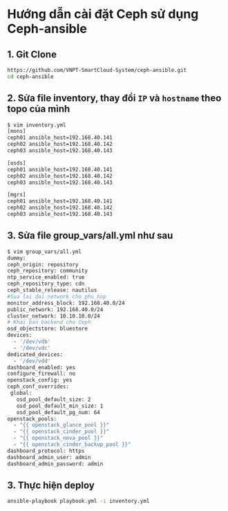 # Hướng dẫn cài đặt Ceph sử dụng Ceph-ansible
## 1. Git Clone
```sh
https://github.com/VNPT-SmartCloud-System/ceph-ansible.git
cd ceph-ansible
```
## 2. Sửa file inventory, thay đổi `IP` và `hostname` theo topo của mình

```sh
$ vim inventory.yml
[mons]
ceph01 ansible_host=192.168.40.141
ceph02 ansible_host=192.168.40.142
ceph03 ansible_host=192.168.40.143

[osds]
ceph01 ansible_host=192.168.40.141
ceph02 ansible_host=192.168.40.142
ceph03 ansible_host=192.168.40.143

[mgrs]
ceph01 ansible_host=192.168.40.141
ceph02 ansible_host=192.168.40.142
ceph03 ansible_host=192.168.40.143
```
## 3. Sửa file group_vars/all.yml như sau
```sh
$ vim group_vars/all.yml
dummy:
ceph_origin: repository
ceph_repository: community
ntp_service_enabled: true
ceph_repository_type: cdn
ceph_stable_release: nautilus
#Sua lai dai network cho phu hop
monitor_address_block: 192.168.40.0/24
public_network: 192.168.40.0/24
cluster_network: 10.10.10.0/24
# Khai bao backend cho Ceph
osd_objectstore: bluestore
devices:
  - '/dev/vdb'
  - '/dev/vdc'
dedicated_devices:
  - '/dev/vdd'
dashboard_enabled: yes
configure_firewall: no
openstack_config: yes
ceph_conf_overrides:
 global:
   osd_pool_default_size: 2
   osd_pool_default_min_size: 1
   osd_pool_default_pg_num: 64
openstack_pools:
  - "{{ openstack_glance_pool }}"
  - "{{ openstack_cinder_pool }}"
  - "{{ openstack_nova_pool }}"
  - "{{ openstack_cinder_backup_pool }}"
dashboard_protocol: https
dashboard_admin_user: admin
dashboard_admin_password: admin
```
## 3. Thực hiện deploy
```sh
ansible-playbook playbook.yml -i inventory.yml
```
